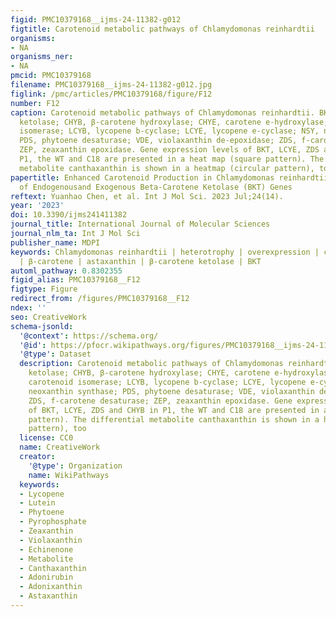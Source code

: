```yaml
---
figid: PMC10379168__ijms-24-11382-g012
figtitle: Carotenoid metabolic pathways of Chlamydomonas reinhardtii
organisms:
- NA
organisms_ner:
- NA
pmcid: PMC10379168
filename: PMC10379168__ijms-24-11382-g012.jpg
figlink: /pmc/articles/PMC10379168/figure/F12
number: F12
caption: Carotenoid metabolic pathways of Chlamydomonas reinhardtii. BKT, β-carotene
  ketolase; CHYB, β-carotene hydroxylase; CHYE, carotene e-hydroxylase; CRTISO, carotenoid
  isomerase; LCYB, lycopene b-cyclase; LCYE, lycopene e-cyclase; NSY, neoxanthin synthase;
  PDS, phytoene desaturase; VDE, violaxanthin de-epoxidase; ZDS, f-carotene desaturase;
  ZEP, zeaxanthin epoxidase. Gene expression levels of BKT, LCYE, ZDS and CHYB in
  P1, the WT and C18 are presented in a heat map (square pattern). The differential
  metabolite canthaxanthin is shown in a heatmap (circular pattern), too
papertitle: Enhanced Carotenoid Production in Chlamydomonas reinhardtii by Overexpression
  of Endogenousand Exogenous Beta-Carotene Ketolase (BKT) Genes
reftext: Yuanhao Chen, et al. Int J Mol Sci. 2023 Jul;24(14).
year: '2023'
doi: 10.3390/ijms241411382
journal_title: International Journal of Molecular Sciences
journal_nlm_ta: Int J Mol Sci
publisher_name: MDPI
keywords: Chlamydomonas reinhardtii | heterotrophy | overexpression | carotenoids
  | β-carotene | astaxanthin | β-carotene ketolase | BKT
automl_pathway: 0.8302355
figid_alias: PMC10379168__F12
figtype: Figure
redirect_from: /figures/PMC10379168__F12
ndex: ''
seo: CreativeWork
schema-jsonld:
  '@context': https://schema.org/
  '@id': https://pfocr.wikipathways.org/figures/PMC10379168__ijms-24-11382-g012.html
  '@type': Dataset
  description: Carotenoid metabolic pathways of Chlamydomonas reinhardtii. BKT, β-carotene
    ketolase; CHYB, β-carotene hydroxylase; CHYE, carotene e-hydroxylase; CRTISO,
    carotenoid isomerase; LCYB, lycopene b-cyclase; LCYE, lycopene e-cyclase; NSY,
    neoxanthin synthase; PDS, phytoene desaturase; VDE, violaxanthin de-epoxidase;
    ZDS, f-carotene desaturase; ZEP, zeaxanthin epoxidase. Gene expression levels
    of BKT, LCYE, ZDS and CHYB in P1, the WT and C18 are presented in a heat map (square
    pattern). The differential metabolite canthaxanthin is shown in a heatmap (circular
    pattern), too
  license: CC0
  name: CreativeWork
  creator:
    '@type': Organization
    name: WikiPathways
  keywords:
  - Lycopene
  - Lutein
  - Phytoene
  - Pyrophosphate
  - Zeaxanthin
  - Violaxanthin
  - Echinenone
  - Metabolite
  - Canthaxanthin
  - Adonirubin
  - Adonixanthin
  - Astaxanthin
---
```

